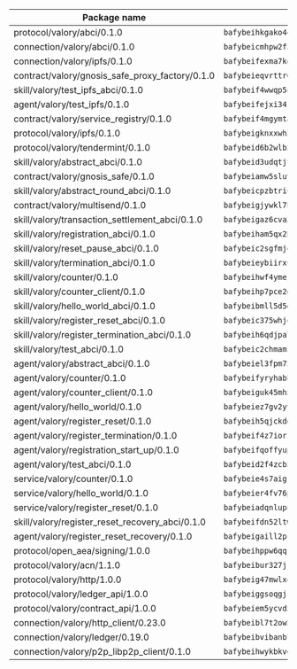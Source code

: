 | Package name                                                  | Package hash                                                  |
| ------------------------------------------------------------- | ------------------------------------------------------------- |
| protocol/valory/abci/0.1.0                                    | `bafybeihkgako44fzgurcv4hgbems4ptdtosae4lopnnr75eczb6kx3x2lm` |
| connection/valory/abci/0.1.0                                  | `bafybeicmhpw2f5c3vds6lwlv2q4fa5nd6zonnvgdretrwfly7ylpiofdqq` |
| connection/valory/ipfs/0.1.0                                  | `bafybeifexma7kexkx3mcvgdi5i2f2oyq26fezadb6yfztspq4ky64tcmnm` |
| contract/valory/gnosis_safe_proxy_factory/0.1.0               | `bafybeieqvrttr6fiidrzab5t2toyewixqg7oayvdo64sidi33ouro5ixdu` |
| skill/valory/test_ipfs_abci/0.1.0                             | `bafybeif4wwqp5n6ie5d6jnct2lkr7bf2vity6grcjkuo53uv4ah5w7roru` |
| agent/valory/test_ipfs/0.1.0                                  | `bafybeifejxi34zrv35debjjfnyxlytprxcp4ptk6ftyj4astjspryv7qeu` |
| contract/valory/service_registry/0.1.0                        | `bafybeif4mgymtachjdhyzemxp7oj2i7itusjvrsxw7cheuvhtypizutu5e` |
| protocol/valory/ipfs/0.1.0                                    | `bafybeigknxxwh2xts7ijbacils4a4cgq7jhcdvwahshbw22zw5hnncsfla` |
| protocol/valory/tendermint/0.1.0                              | `bafybeid6b2wlb24g6d3godmqms44qvnpkhlvb27icotuobvnscmdmlhaha` |
| skill/valory/abstract_abci/0.1.0                              | `bafybeid3udqtjtl4txht2z3tm3z3mr2nqtoddtno3u3urxjqjbbpqeelli` |
| contract/valory/gnosis_safe/0.1.0                             | `bafybeiamw5sluyueflxsvzukmayctl3ijc76fx5twstwnc7ons6lw2goa4` |
| skill/valory/abstract_round_abci/0.1.0                        | `bafybeicpzbtriulivybusiazfhomhvjop34fghhhbiekvkc7twsonszvx4` |
| contract/valory/multisend/0.1.0                               | `bafybeigjywkl7hydjsrkogob3xebj2ifhqwmfhhxoeyrndzhhxi5u6amey` |
| skill/valory/transaction_settlement_abci/0.1.0                | `bafybeigaz6cva35efhppwhzqg43z4zadqrxp7skofhru6lzujfqgohydca` |
| skill/valory/registration_abci/0.1.0                          | `bafybeiham5qx2hxsktbywtxn4dr7zt2j76x3gampaj3ywqwouq2sglcle4` |
| skill/valory/reset_pause_abci/0.1.0                           | `bafybeic2sgfmjqqiz5qu3p6hiw7xqprgs7d74be5zoegd4f4i7vosioo6u` |
| skill/valory/termination_abci/0.1.0                           | `bafybeieybiirxuvkzbwmqagsas73iii7vgn2nmt5g4r33kisopuni5lere` |
| skill/valory/counter/0.1.0                                    | `bafybeihwf4ymejsriovlv3qqwyf3bkjifsb4ssaogwdgvs37dbwltoj27u` |
| skill/valory/counter_client/0.1.0                             | `bafybeihp7pce2gm7y6wvxidq3ev4b5bwg3tykn5y4ppzskcgvi5jyfb2lq` |
| skill/valory/hello_world_abci/0.1.0                           | `bafybeibmll5d5du3fsi7z2rhii5s6pqq4o3ufemebegek3c3ialb2ffhm4` |
| skill/valory/register_reset_abci/0.1.0                        | `bafybeic375whjqwcrgvxgykxnuvvgu5jvgauaycqaqpi2yszilfrfmpc5u` |
| skill/valory/register_termination_abci/0.1.0                  | `bafybeih6qdjpa7c4toe6lrqo7y2a3jrjjeoyrlij6ls72l6354fu67e7lq` |
| skill/valory/test_abci/0.1.0                                  | `bafybeic2chmamlkqz6eduuug7zrmbemnuitufj5jhqdanxjttbh65atiqm` |
| agent/valory/abstract_abci/0.1.0                              | `bafybeiel3fpm75bmz4iwi22vjkbwvt7sy2h2p6zp74sbetizeoeczcn5am` |
| agent/valory/counter/0.1.0                                    | `bafybeifyryhabhjhm4o2n3tcloowcowstkvslkduuo4jxb4x5jkj3m7uey` |
| agent/valory/counter_client/0.1.0                             | `bafybeiguk45mh5qmzhdt7ylzmhiq4mbgzk2lq5p245rv4cufudinp7zkrq` |
| agent/valory/hello_world/0.1.0                                | `bafybeiez7gv2yvo4u7gl4zwdttzckurwwomlnllzdvacmowp6ewodl7w5q` |
| agent/valory/register_reset/0.1.0                             | `bafybeih5qjckddvxsqvkalwa5cpmttqptrmnezndcoe3besq47yd6rlal4` |
| agent/valory/register_termination/0.1.0                       | `bafybeif4z7iorif3twf6h3wuzl44rfbdvnzibk2ryt3hqzrg552pekxiga` |
| agent/valory/registration_start_up/0.1.0                      | `bafybeifqoffyup7mqvrwfytmixm3vi4wfplflx3pssdghaqditp2nhu4fq` |
| agent/valory/test_abci/0.1.0                                  | `bafybeid2f4zcb5ncoci527ihefgv4cospzziru7f2gi5jazbappxxbnxhm` |
| service/valory/counter/0.1.0                                  | `bafybeie4s7aigrx26cpw6fh7u7meyhjgoq5rkpqzd6sidumnefbbqjzobi` |
| service/valory/hello_world/0.1.0                              | `bafybeier4fv76pizhlxvh2blu3lxxxrobv556wazj6zqi2xgiopekga5da` |
| service/valory/register_reset/0.1.0                           | `bafybeiadqnlupn7fqdxcz5dfzeldwz23ucnif6twxnkgfvg73zlynpsgc4` |
| skill/valory/register_reset_recovery_abci/0.1.0               | `bafybeifdn52ltwyrwvss3db3oifip2s5fx4zat4yth3nzrrm3cwroamv44` |
| agent/valory/register_reset_recovery/0.1.0                    | `bafybeigaill2pc3eseu3jqqjs3jocd6dm27usmhxxxia6wtji2frhlmgxa` |
| protocol/open_aea/signing/1.0.0                               | `bafybeihppw6qqfj6q7x2sss2djajssvxkzp34ysdrtfwu33rwz3brb4o3e` |
| protocol/valory/acn/1.1.0                                     | `bafybeibur327jsf5lii55sgz7kx444yt5ioovxududyvfapbwj7ii5oem4` |
| protocol/valory/http/1.0.0                                    | `bafybeig47mwlx4rrw5b7xf6v32a42que6mfxas4h3ha5lzsjn7lfo63tga` |
| protocol/valory/ledger_api/1.0.0                              | `bafybeiggsoqgjzin6f4xfkpq4pexmtwjreg7a3o3sizzz4hc2phlfyfjgi` |
| protocol/valory/contract_api/1.0.0                            | `bafybeiem5ycvd57ist4bsrof4bwrsfh2etspht65pgqrsbbtzlvujpjyze` |
| connection/valory/http_client/0.23.0                          | `bafybeibl7t2ow2oyhkh4jthx72okg3rpqa73fabgwsbukdtjykk4pijp6e` |
| connection/valory/ledger/0.19.0                               | `bafybeibvibanb7jsisuoydx6k2mp5ljbgl5td7bmymzvg5lbl4766unlsi` |
| connection/valory/p2p_libp2p_client/0.1.0                     | `bafybeihwykbkvgzu5g5wk7h6x5srktbntvvbtdjclwpjt4fo4q5rrvvmpa` |
